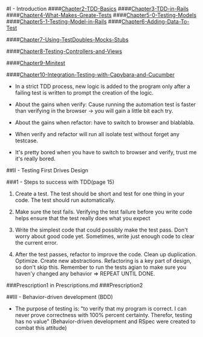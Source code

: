#I - Introduction
####[Chapter2-TDD-Basics](./2-TDD-Basics.md)
####[Chapter3-TDD-in-Rails](./3-TDD-in-Rails.md)
####[Chapter4-What-Makes-Greate-Tests](./4-What-Makes-Greate-Tests.md)
####[Chapter5-0-Testing-Models](./5-0-Testing-Models.md)
####[Chapter5-1-Testing-Model-in-Rails](./5-1-Testing-Model-in-Rails.md)
####[Chapter6-Adding-Data-To-Test](./6-Adding-Data-To-Tests.md)

####[Chapter7-Using-TestDoubles-Mocks-Stubs](./7-Using-TestDoubles-Mocks-Stubs.md)

####[Chapter8-Testing-Controllers-and-Views](./8-Testing-Controllers-and-Views.md)

####[Chapter9-Minitest](./9-Minitest.md)

####[Chapter10-Integration-Testing-with-Capybara-and-Cucumber](./10-Integration-Testing-with-Capybara-and-Cucumber.md)



- In a strict TDD process, new logic is added to the program only after a failing test is written to prompt the creation of the logic.

- About the gains when verify: Cause running the automation test is faster than verifying in the browser -> you will gain a little bit each try.
- About the gains when refactor: have to switch to browser and blablabla.
- When verify and refactor will run all isolate test without forget any testcase.

- It's pretty bored when you have to switch to browser and verify, trust me it's really bored.

##II - Testing First Drives Design

###1 - Steps to success with TDD(page 15)

1) Create a test. The test should be short and test for one thing in your code. The test should run automatically.

2) Make sure the test fails. Verifying the test failure before you write code helps ensure that the test really does what you expect

3) Write the simplest code that could possibly make the test pass. Don't worry about good code yet. Sometimes, write just enough code to clear the current error.

4) After the test passes, refactor to improve the code. Clean up duplication. Optimize. Create new abstractions. Refactoring is a key part of design, so don't skip this. Remember to run the tests agian to make sure you haven'y changed any behavior
=> REPEAT UNTIL DONE.

###Prescription1 in Prescriptions.md
###Prescription2

##III - Behavior-driven development (BDD)

- The purpose of testing is: "to verify that my program is correct. I can never prove correctness with 100% percent certainty. Therefor, testing has no value" (Behavior-driven development and RSpec were created to combat this attitude)
